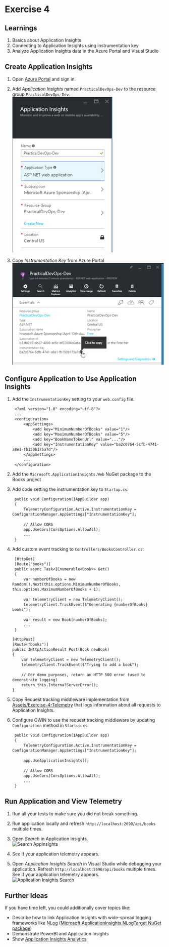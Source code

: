 # Exercise 4


## Learnings

1. Basics about Application Insights
1. Connecting to Application Insights using instrumentation key
1. Analyze Application Insights data in the Azure Portal and Visual Studio


## Create Application Insights

1. Open [Azure Portal](https://portal.azure.com) and sign in.

1. Add *Application Insights* named `PracticalDevOps-Dev` to the resource group `PracticalDevOps-Dev`.<br/>
   ![Add App Insights](img/create-application-insights.png)

1. Copy *Instrumentation Key* from Azure Portal<br/>
   ![Copy Instrumentation Key](img/copy-instrumentation-key.png)


## Configure Application to Use Application Insights   
1. Add the `InstrumentationKey` setting to your `web.config` file.
   ```
    <?xml version="1.0" encoding="utf-8"?>
    ...
    <configuration>
        <appSettings>
            <add key="MinimumNumberOfBooks" value="1"/>
            <add key="MaximumNumberOfBooks" value="5"/>
            <add key="BookNameTokenUrl" value="..."/>
            <add key="InstrumentationKey" value="ba2c0764-5cfb-4741-a8e1-fb150b175a7d"/>
        </appSettings>
        ...
    </configuration>
   ```

1. Add the `Microsoft.ApplicationInsights.Web` NuGet package to the Books project

1. Add code setting the instrumentation key to `Startup.cs`:
   ``` 
    public void Configuration(IAppBuilder app)
    {
        TelemetryConfiguration.Active.InstrumentationKey = ConfigurationManager.AppSettings["InstrumentationKey"];

        // Allow CORS
        app.UseCors(CorsOptions.AllowAll);
        ...
    }
   ```

1. Add custom event tracking to `Controllers/BooksController.cs`:
   ```
    [HttpGet]
    [Route("books")]
    public async Task<IEnumerable<Book>> Get()
    {
        var numberOfBooks = new Random().Next(this.options.MinimumNumberOfBooks, this.options.MaximumNumberOfBooks + 1);

        var telemetryClient = new TelemetryClient();
        telemetryClient.TrackEvent($"Generating {numberOfBooks} books");

        var result = new Book[numberOfBooks];
        ...
    }
   ```
   
    ```
    [HttpPost]
    [Route("books")]
    public IHttpActionResult Post(Book newBook)
    {
        var telemetryClient = new TelemetryClient();
        telemetryClient.TrackEvent($"Trying to add a book");

        // For demo purposes, return an HTTP 500 error (used to demonstrate logging)
        return this.InternalServerError();
    }
   ```

1. Copy Request tracking middleware implementation from [Assets/Exercise-4-Telemetry](Assets/Exercise-4-Telemetry)  that logs information about all requests to Application Insights.

1. Configure OWIN to use the request tracking middleware by updating `Configuration` method in `Startup.cs`:
   ``` 
    public void Configuration(IAppBuilder app)
    {
        TelemetryConfiguration.Active.InstrumentationKey = ConfigurationManager.AppSettings["InstrumentationKey"];

        app.UseApplicationInsights();

        // Allow CORS
        app.UseCors(CorsOptions.AllowAll);
        ...
    }
   ```


## Run Application and View Telemetry

1. Run all your tests to make sure you did not break something.

1. Run application locally and refresh `http://localhost:2690/api/books` multiple times.

1. Open *Search* in Application Insights.<br/>
   ![Search AppInsights](img/azure-app-insights-search.png)

1. See if your application telemetry appears.

1. Open *Application Insights Search* in Visual Studio while debugging your application. Refresh `http://localhost:2690/api/books` multiple times. See if your application telemetry appears.<br/>
   ![Application Insights Search](img/visual-studio-application-insights.png)
   
   
## Further Ideas

If you have time left, you could additionally cover topics like:

* Describe how to link Application Insights with wide-spread logging frameworks like [NLog](http://nlog-project.org/) ([Microsoft.ApplicationInsights.NLogTarget NuGet package](https://www.nuget.org/packages/Microsoft.ApplicationInsights.NLogTarget/))
* Demonstrate PowerBI and Application Insights
* Show [Application Insights Analytics](https://blogs.msdn.microsoft.com/bharry/2016/03/28/introducing-application-analytics/)
